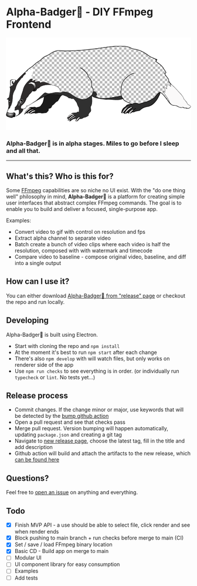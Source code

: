# Alpha-Badger🦡 - DIY FFmpeg Frontend

[![Alpha-Badger Logo](brand/Alpha_Badger_logo_960x480.png)](https://github.com/NoamRa/alpha-badger#readme)

### **Alpha-Badger🦡** is in alpha stages. Miles to go before I sleep and all that.

---

## What's this? Who is this for?

Some [FFmpeg](https://ffmpeg.org/) capabilities are so niche no UI exist.
With the "do one thing well" philosophy in mind, **Alpha-Badger🦡** is a platform for creating simple user interfaces that abstract complex FFmpeg commands. 
The goal is to enable you to build and deliver a focused, single-purpose app.

Examples:

- Convert video to gif with control on resolution and fps
- Extract alpha channel to separate video
- Batch create a bunch of video clips where each video is half the resolution, composed with with watermark and timecode
- Compare video to baseline - compose original video, baseline, and diff into a single output

## How can I use it?

You can either download [Alpha-Badger🦡 from "release" page](https://github.com/NoamRa/alpha-badger/releases) or checkout the repo and run locally.

## Developing

Alpha-Badger🦡 is built using Electron.

- Start with cloning the repo and `npm install`
- At the moment it's best to run `npm start` after each change
- There's also `npm develop` with will watch files, but only works on renderer side of the app
- Use `npm run checks` to see everything is in order. (or individually run `typecheck` or `lint`. No tests yet...)

## Release process
* Commit changes. If the change minor or major, use keywords that will be detected by the [bump github action](https://github.com/phips28/gh-action-bump-version#workflow)
* Open a pull request and see that checks pass
* Merge pull request. Version bumping will happen automatically, updating `package.json` and creating a git tag
* Navigate to [new release page](https://github.com/NoamRa/alpha-badger/releases/new), choose the latest tag, fill in the title and add description
* Github action will build and attach the artifacts to the new release, which [can be found here](https://github.com/NoamRa/alpha-badger/releases/latest)

## Questions?

Feel free to [open an issue](https://github.com/NoamRa/alpha-badger/issues/new) on anything and everything.

## Todo

- [x] Finish MVP API - a use should be able to select file, click render and see when render ends
- [x] Block pushing to main branch + run checks before merge to main (CI)
- [x] Set / save / load FFmpeg binary location
- [x] Basic CD - Build app on merge to main
- [ ] Modular UI
- [ ] UI component library for easy consumption
- [ ] Examples
- [ ] Add tests
